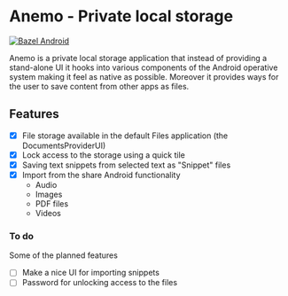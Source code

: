 # Anemo - Private local storage

[![Bazel Android](https://github.com/2bllw8/anemo/actions/workflows/bazel.yml/badge.svg)](https://github.com/2bllw8/anemo/actions/workflows/bazel.yml)

Anemo is a private local storage application that instead of providing a stand-alone UI it hooks
into various components of the Android operative system making it feel as native as possible.
Moreover it provides ways for the user to save content from other apps as files.

## Features

- [x] File storage available in the default Files application (the DocumentsProviderUI)
- [x] Lock access to the storage using a quick tile
- [x] Saving text snippets from selected text as "Snippet" files
- [x] Import from the share Android functionality
    - Audio
    - Images
    - PDF files
    - Videos

### To do

Some of the planned features

- [ ] Make a nice UI for importing snippets
- [ ] Password for unlocking access to the files
